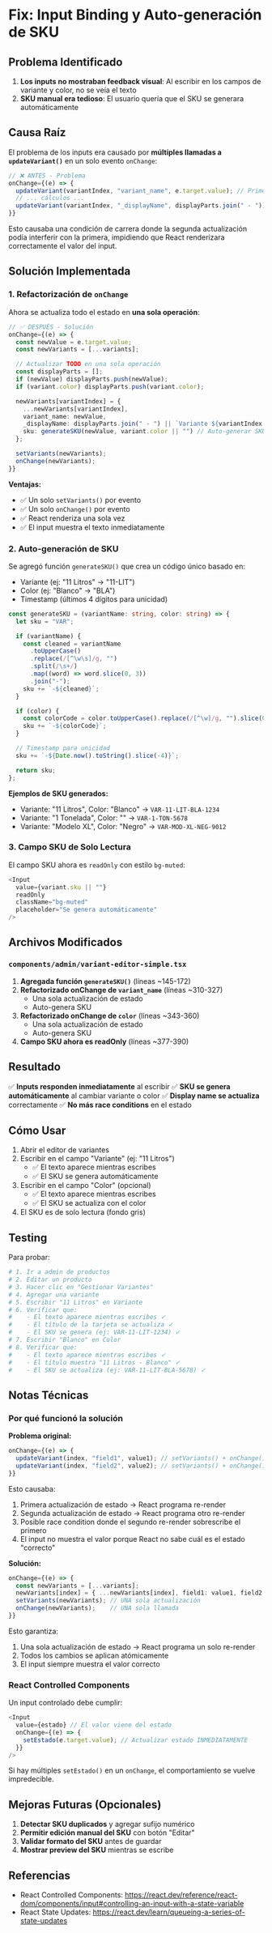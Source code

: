 # Fix: Input Binding y Auto-generación de SKU

## Problema Identificado

1. **Los inputs no mostraban feedback visual**: Al escribir en los campos de variante y color, no se veía el texto
2. **SKU manual era tedioso**: El usuario quería que el SKU se generara automáticamente

## Causa Raíz

El problema de los inputs era causado por **múltiples llamadas a `updateVariant()`** en un solo evento `onChange`:

```typescript
// ❌ ANTES - Problema
onChange={(e) => {
  updateVariant(variantIndex, "variant_name", e.target.value); // Primera actualización
  // ... cálculos ...
  updateVariant(variantIndex, "_displayName", displayParts.join(" - ")); // Segunda actualización
}}
```

Esto causaba una condición de carrera donde la segunda actualización podía interferir con la primera, impidiendo que React renderizara correctamente el valor del input.

## Solución Implementada

### 1. Refactorización de `onChange`

Ahora se actualiza todo el estado en **una sola operación**:

```typescript
// ✅ DESPUÉS - Solución
onChange={(e) => {
  const newValue = e.target.value;
  const newVariants = [...variants];

  // Actualizar TODO en una sola operación
  const displayParts = [];
  if (newValue) displayParts.push(newValue);
  if (variant.color) displayParts.push(variant.color);

  newVariants[variantIndex] = {
    ...newVariants[variantIndex],
    variant_name: newValue,
    _displayName: displayParts.join(" - ") || `Variante ${variantIndex + 1}`,
    sku: generateSKU(newValue, variant.color || "") // Auto-generar SKU
  };

  setVariants(newVariants);
  onChange(newVariants);
}}
```

**Ventajas:**

- ✅ Un solo `setVariants()` por evento
- ✅ Un solo `onChange()` por evento
- ✅ React renderiza una sola vez
- ✅ El input muestra el texto inmediatamente

### 2. Auto-generación de SKU

Se agregó función `generateSKU()` que crea un código único basado en:

- Variante (ej: "11 Litros" → "11-LIT")
- Color (ej: "Blanco" → "BLA")
- Timestamp (últimos 4 dígitos para unicidad)

```typescript
const generateSKU = (variantName: string, color: string) => {
  let sku = "VAR";

  if (variantName) {
    const cleaned = variantName
      .toUpperCase()
      .replace(/[^\w\s]/g, "")
      .split(/\s+/)
      .map((word) => word.slice(0, 3))
      .join("-");
    sku += `-${cleaned}`;
  }

  if (color) {
    const colorCode = color.toUpperCase().replace(/[^\w]/g, "").slice(0, 3);
    sku += `-${colorCode}`;
  }

  // Timestamp para unicidad
  sku += `-${Date.now().toString().slice(-4)}`;

  return sku;
};
```

**Ejemplos de SKU generados:**

- Variante: "11 Litros", Color: "Blanco" → `VAR-11-LIT-BLA-1234`
- Variante: "1 Tonelada", Color: "" → `VAR-1-TON-5678`
- Variante: "Modelo XL", Color: "Negro" → `VAR-MOD-XL-NEG-9012`

### 3. Campo SKU de Solo Lectura

El campo SKU ahora es `readOnly` con estilo `bg-muted`:

```typescript
<Input
  value={variant.sku || ""}
  readOnly
  className="bg-muted"
  placeholder="Se genera automáticamente"
/>
```

## Archivos Modificados

### `components/admin/variant-editor-simple.tsx`

1. **Agregada función `generateSKU()`** (líneas ~145-172)
2. **Refactorizado onChange de `variant_name`** (líneas ~310-327)
   - Una sola actualización de estado
   - Auto-genera SKU
3. **Refactorizado onChange de `color`** (líneas ~343-360)
   - Una sola actualización de estado
   - Auto-genera SKU
4. **Campo SKU ahora es readOnly** (líneas ~377-390)

## Resultado

✅ **Inputs responden inmediatamente** al escribir
✅ **SKU se genera automáticamente** al cambiar variante o color
✅ **Display name se actualiza** correctamente
✅ **No más race conditions** en el estado

## Cómo Usar

1. Abrir el editor de variantes
2. Escribir en el campo "Variante" (ej: "11 Litros")
   - ✅ El texto aparece mientras escribes
   - ✅ El SKU se genera automáticamente
3. Escribir en el campo "Color" (opcional)
   - ✅ El texto aparece mientras escribes
   - ✅ El SKU se actualiza con el color
4. El SKU es de solo lectura (fondo gris)

## Testing

Para probar:

```bash
# 1. Ir a admin de productos
# 2. Editar un producto
# 3. Hacer clic en "Gestionar Variantes"
# 4. Agregar una variante
# 5. Escribir "11 Litros" en Variante
# 6. Verificar que:
#    - El texto aparece mientras escribes ✓
#    - El título de la tarjeta se actualiza ✓
#    - El SKU se genera (ej: VAR-11-LIT-1234) ✓
# 7. Escribir "Blanco" en Color
# 8. Verificar que:
#    - El texto aparece mientras escribes ✓
#    - El título muestra "11 Litros - Blanco" ✓
#    - El SKU se actualiza (ej: VAR-11-LIT-BLA-5678) ✓
```

## Notas Técnicas

### Por qué funcionó la solución

**Problema original:**

```typescript
onChange={(e) => {
  updateVariant(index, "field1", value1); // setVariants() + onChange()
  updateVariant(index, "field2", value2); // setVariants() + onChange()
}}
```

Esto causaba:

1. Primera actualización de estado → React programa re-render
2. Segunda actualización de estado → React programa otro re-render
3. Posible race condition donde el segundo re-render sobrescribe el primero
4. El input no muestra el valor porque React no sabe cuál es el estado "correcto"

**Solución:**

```typescript
onChange={(e) => {
  const newVariants = [...variants];
  newVariants[index] = { ...newVariants[index], field1: value1, field2: value2 };
  setVariants(newVariants); // UNA sola actualización
  onChange(newVariants);    // UNA sola llamada
}}
```

Esto garantiza:

1. Una sola actualización de estado → React programa un solo re-render
2. Todos los cambios se aplican atómicamente
3. El input siempre muestra el valor correcto

### React Controlled Components

Un input controlado debe cumplir:

```typescript
<Input
  value={estado} // El valor viene del estado
  onChange={(e) => {
    setEstado(e.target.value); // Actualizar estado INMEDIATAMENTE
  }}
/>
```

Si hay múltiples `setEstado()` en un `onChange`, el comportamiento se vuelve impredecible.

## Mejoras Futuras (Opcionales)

1. **Detectar SKU duplicados** y agregar sufijo numérico
2. **Permitir edición manual del SKU** con botón "Editar"
3. **Validar formato del SKU** antes de guardar
4. **Mostrar preview del SKU** mientras se escribe

## Referencias

- React Controlled Components: https://react.dev/reference/react-dom/components/input#controlling-an-input-with-a-state-variable
- React State Updates: https://react.dev/learn/queueing-a-series-of-state-updates
